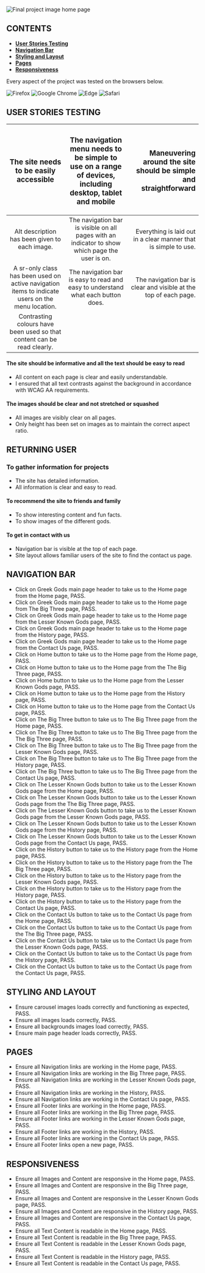 ![Final project image home page](assets/images/responsiveimages.jpg)

## CONTENTS

* [**User Stories Testing**](#user-stories-testing)
* [**Navigation Bar**](#navigation-bar)
* [**Styling and Layout**](#styling-and-layout)
* [**Pages**](#pages)
* [**Responsiveness**](#responsiveness)

Every aspect of the project was tested on the browsers below.

![Firefox](https://img.shields.io/badge/Firefox-FF7139?style=for-the-badge&logo=Firefox-Browser&logoColor=white)
![Google Chrome](https://img.shields.io/badge/Google%20Chrome-4285F4?style=for-the-badge&logo=GoogleChrome&logoColor=white)
![Edge](https://img.shields.io/badge/Edge-0078D7?style=for-the-badge&logo=Microsoft-edge&logoColor=white)
![Safari](https://img.shields.io/badge/Safari-000000?style=for-the-badge&logo=Safari&logoColor=white)

## USER STORIES TESTING

<div align="center">

| <h3>**The site needs to be easily accessible**</h3> | <h3>**The navigation menu needs to be simple to use on a range of devices, including desktop, tablet and mobile**</h3> | <h3>**Maneuvering around the site should be simple and straightforward**</h3> |
| :------------------------: | :-----------------------------: | ---------------: |
| Alt description has been given to each image. | The navigation bar is visible on all pages with an indicator to show which page the user is on. | Everything is laid out in a clear manner that is simple to use. |
| A sr-only class has been used on active navigation items to indicate users on the menu location. | The navigation bar is easy to read and easy to understand what each button does. | The navigation bar is clear and visible at the top of each page. |
| Contrasting colours have been used so that content can be read clearly. |

</div>

#### The site should be informative and all the text should be easy to read

* All content on each page is clear and easily understandable.
* I ensured that all text contrasts against the background in accordance with WCAG AA requirements.

#### The images should be clear and not stretched or squashed

* All images are visibly clear on all pages.
* Only height has been set on images as to maintain the correct aspect ratio.

## RETURNING USER

### To gather information for projects

* The site has detailed information.
* All information is clear and easy to read.

#### To recommend the site to friends and family

* To show interesting content and fun facts.
* To show images of the different gods.

#### To get in contact with us

* Navigation bar is visible at the top of each page.
* Site layout allows familiar users of the site to find the contact us page.

## NAVIGATION BAR

* Click on Greek Gods main page header to take us to the Home page from the Home page, PASS.
* Click on Greek Gods main page header to take us to the Home page from The Big Three page, PASS.
* Click on Greek Gods main page header to take us to the Home page from the Lesser Known Gods page, PASS.
* Click on Greek Gods main page header to take us to the Home page from the History page, PASS.
* Click on Greek Gods main page header to take us to the Home page from the Contact Us page, PASS.
* Click on Home button to take us to the Home page from the Home page, PASS.
* Click on Home button to take us to the Home page from the The Big Three page, PASS.
* Click on Home button to take us to the Home page from the Lesser Known Gods page, PASS.
* Click on Home button to take us to the Home page from the History page, PASS.
* Click on Home button to take us to the Home page from the Contact Us page, PASS.
* Click on The Big Three button to take us to The Big Three page from the Home page, PASS.
* Click on The Big Three button to take us to The Big Three page from the The Big Three page, PASS.
* Click on The Big Three button to take us to The Big Three page from the Lesser Known Gods page, PASS.
* Click on The Big Three button to take us to The Big Three page from the History page, PASS.
* Click on The Big Three button to take us to The Big Three page from the Contact Us page, PASS.
* Click on The Lesser Known Gods button to take us to the Lesser Known Gods page from the Home page, PASS.
* Click on The Lesser Known Gods button to take us to the Lesser Known Gods page from the The Big Three page, PASS.
* Click on The Lesser Known Gods button to take us to the Lesser Known Gods page from the Lesser Known Gods page, PASS.
* Click on The Lesser Known Gods button to take us to the Lesser Known Gods page from the History page, PASS.
* Click on The Lesser Known Gods button to take us to the Lesser Known Gods page from the Contact Us page, PASS.
* Click on the History button to take us to the History page from the Home page, PASS.
* Click on the History button to take us to the History page from the The Big Three page, PASS.
* Click on the History button to take us to the History page from the Lesser Known Gods page, PASS.
* Click on the History button to take us to the History page from the History page, PASS.
* Click on the History button to take us to the History page from the Contact Us page, PASS.
* Click on the Contact Us button to take us to the Contact Us page from the Home page, PASS.
* Click on the Contact Us button to take us to the Contact Us page from the The Big Three page, PASS.
* Click on the Contact Us button to take us to the Contact Us page from the Lesser Known Gods page, PASS.
* Click on the Contact Us button to take us to the Contact Us page from the History page, PASS.
* Click on the Contact Us button to take us to the Contact Us page from the Contact Us page, PASS.

## STYLING AND LAYOUT

* Ensure carousel images loads correctly and functioning as expected, PASS.
* Ensure all images loads correctly, PASS.
* Ensure all backgrounds images load correctly, PASS.
* Ensure main page header loads correctly, PASS.

## PAGES

* Ensure all Navigation links are working in the Home page, PASS.
* Ensure all Navigation links are working in the Big Three page, PASS.
* Ensure all Navigation links are working in the Lesser Known Gods page, PASS.
* Ensure all Navigation links are working in the History, PASS.
* Ensure all Navigation links are working in the Contact Us page, PASS.
* Ensure all Footer links are working in the Home page, PASS.
* Ensure all Footer links are working in the Big Three page, PASS.
* Ensure all Footer links are working in the Lesser Known Gods page, PASS.
* Ensure all Footer links are working in the History, PASS.
* Ensure all Footer links are working in the Contact Us page, PASS.
* Ensure all Footer links open a new page, PASS.

## RESPONSIVENESS

* Ensure all Images and Content are responsive in the Home page, PASS.
* Ensure all Images and Content are responsive in the Big Three page, PASS.
* Ensure all Images and Content are responsive in the Lesser Known Gods page, PASS.
* Ensure all Images and Content are responsive in the History page, PASS.
* Ensure all Images and Content are responsive in the Contact Us page, PASS.
* Ensure all Text Content is readable in the Home page, PASS.
* Ensure all Text Content is readable in the Big Three page, PASS.
* Ensure all Text Content is readable in the Lesser Known Gods page, PASS.
* Ensure all Text Content is readable in the History page, PASS.
* Ensure all Text Content is readable in the Contact Us page, PASS.
